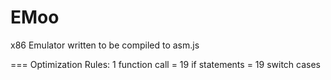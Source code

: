EMoo
====

x86 Emulator written to be compiled to asm.js

===
Optimization Rules:
   1 function call = 19 if statements = 19 switch cases
